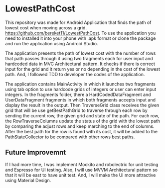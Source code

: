 # LowestPathCost

This repository was made for Android Application that finds the path of lowest cost when moving across a grid. 
https://github.com/bereket11/LowestPathCost. To use the application you need to installed it into your phone with .apk format or clone the package and run the application using Android Studio. 

The application presents the path of lowest cost with the number of rows that path passes through it using two fragments each for user input and hardcoded data in MVC Architectural pattern. It checks if there is correct input for the grid and it return yes or no depending in the cost of the lowest path. And, I followed TDD to developer the codes of the application. 

The application contains MainActivity in which it launches two fragments using tab option to use hardcode grids of integers or user can enter input integers. In the fragments folder, there a HardCodedDataFragment and UserDataFragment fragments in which both fragments accepts input and display the result in the output. Then TraverseGrid class receives the given grid that will be use getBestPathGrid to traverse through each row by sending the current row, the given grid and state of the path. For each row, the RowTraverseColumns update the status of the grid with the lowest path by comparing the adjust rows and keep marching to the end of columns. After the best path for the row is found with its cost, it will be added to the PathStateCollector to be compared with other rows best paths.

Future Improvemnt
-----------------
If I had more time, I was implement Mockito and robolectric for unit testing and Espresso for UI testing. Also, I will use MVVM Architectural pattern so that it will be east to have unit test. And, I will make the UI more attractive using Material Design. 


